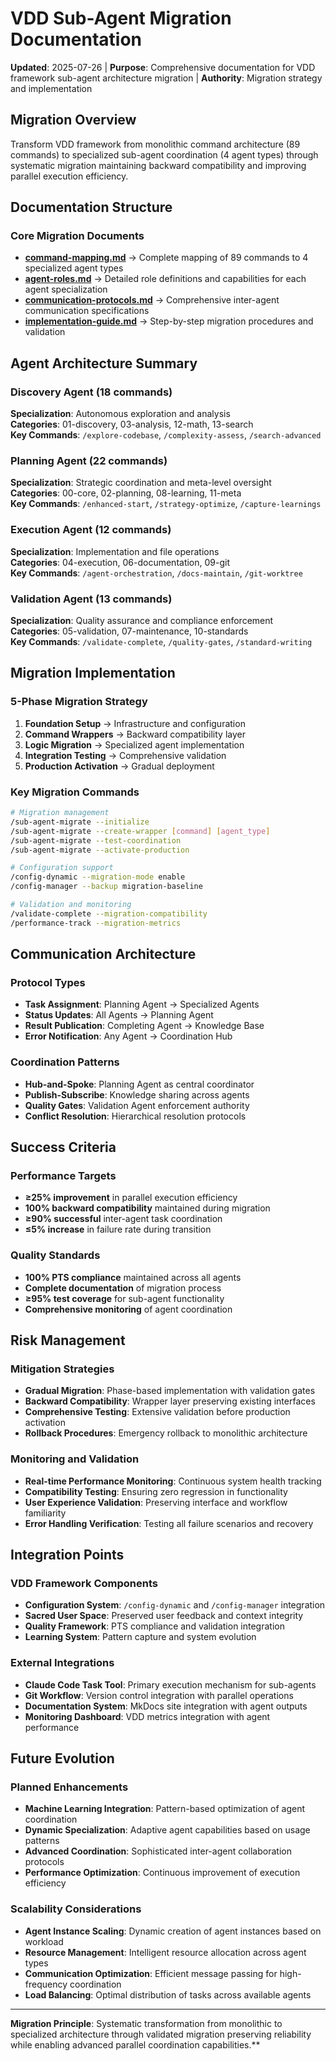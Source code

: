 # VDD Sub-Agent Migration Documentation

**Updated**: 2025-07-26 | **Purpose**: Comprehensive documentation for VDD framework sub-agent architecture migration | **Authority**: Migration strategy and implementation

## Migration Overview

Transform VDD framework from monolithic command architecture (89 commands) to specialized sub-agent coordination (4 agent types) through systematic migration maintaining backward compatibility and improving parallel execution efficiency.

## Documentation Structure

### Core Migration Documents
- **[command-mapping.md](command-mapping.md)** → Complete mapping of 89 commands to 4 specialized agent types
- **[agent-roles.md](agent-roles.md)** → Detailed role definitions and capabilities for each agent specialization
- **[communication-protocols.md](communication-protocols.md)** → Comprehensive inter-agent communication specifications
- **[implementation-guide.md](implementation-guide.md)** → Step-by-step migration procedures and validation

## Agent Architecture Summary

### Discovery Agent (18 commands)
**Specialization**: Autonomous exploration and analysis  
**Categories**: 01-discovery, 03-analysis, 12-math, 13-search  
**Key Commands**: `/explore-codebase`, `/complexity-assess`, `/search-advanced`

### Planning Agent (22 commands)  
**Specialization**: Strategic coordination and meta-level oversight  
**Categories**: 00-core, 02-planning, 08-learning, 11-meta  
**Key Commands**: `/enhanced-start`, `/strategy-optimize`, `/capture-learnings`

### Execution Agent (12 commands)
**Specialization**: Implementation and file operations  
**Categories**: 04-execution, 06-documentation, 09-git  
**Key Commands**: `/agent-orchestration`, `/docs-maintain`, `/git-worktree`

### Validation Agent (13 commands)
**Specialization**: Quality assurance and compliance enforcement  
**Categories**: 05-validation, 07-maintenance, 10-standards  
**Key Commands**: `/validate-complete`, `/quality-gates`, `/standard-writing`

## Migration Implementation

### 5-Phase Migration Strategy
1. **Foundation Setup** → Infrastructure and configuration
2. **Command Wrappers** → Backward compatibility layer
3. **Logic Migration** → Specialized agent implementation
4. **Integration Testing** → Comprehensive validation
5. **Production Activation** → Gradual deployment

### Key Migration Commands
```bash
# Migration management
/sub-agent-migrate --initialize
/sub-agent-migrate --create-wrapper [command] [agent_type]
/sub-agent-migrate --test-coordination
/sub-agent-migrate --activate-production

# Configuration support  
/config-dynamic --migration-mode enable
/config-manager --backup migration-baseline

# Validation and monitoring
/validate-complete --migration-compatibility
/performance-track --migration-metrics
```

## Communication Architecture

### Protocol Types
- **Task Assignment**: Planning Agent → Specialized Agents
- **Status Updates**: All Agents → Planning Agent  
- **Result Publication**: Completing Agent → Knowledge Base
- **Error Notification**: Any Agent → Coordination Hub

### Coordination Patterns
- **Hub-and-Spoke**: Planning Agent as central coordinator
- **Publish-Subscribe**: Knowledge sharing across agents
- **Quality Gates**: Validation Agent enforcement authority
- **Conflict Resolution**: Hierarchical resolution protocols

## Success Criteria

### Performance Targets
- **≥25% improvement** in parallel execution efficiency
- **100% backward compatibility** maintained during migration
- **≥90% successful** inter-agent task coordination
- **≤5% increase** in failure rate during transition

### Quality Standards
- **100% PTS compliance** maintained across all agents
- **Complete documentation** of migration process
- **≥95% test coverage** for sub-agent functionality
- **Comprehensive monitoring** of agent coordination

## Risk Management

### Mitigation Strategies
- **Gradual Migration**: Phase-based implementation with validation gates
- **Backward Compatibility**: Wrapper layer preserving existing interfaces
- **Comprehensive Testing**: Extensive validation before production activation
- **Rollback Procedures**: Emergency rollback to monolithic architecture

### Monitoring and Validation
- **Real-time Performance Monitoring**: Continuous system health tracking
- **Compatibility Testing**: Ensuring zero regression in functionality
- **User Experience Validation**: Preserving interface and workflow familiarity
- **Error Handling Verification**: Testing all failure scenarios and recovery

## Integration Points

### VDD Framework Components
- **Configuration System**: `/config-dynamic` and `/config-manager` integration
- **Sacred User Space**: Preserved user feedback and context integrity
- **Quality Framework**: PTS compliance and validation integration
- **Learning System**: Pattern capture and system evolution

### External Integrations
- **Claude Code Task Tool**: Primary execution mechanism for sub-agents
- **Git Workflow**: Version control integration with parallel operations
- **Documentation System**: MkDocs site integration with agent outputs
- **Monitoring Dashboard**: VDD metrics integration with agent performance

## Future Evolution

### Planned Enhancements
- **Machine Learning Integration**: Pattern-based optimization of agent coordination
- **Dynamic Specialization**: Adaptive agent capabilities based on usage patterns
- **Advanced Coordination**: Sophisticated inter-agent collaboration protocols
- **Performance Optimization**: Continuous improvement of execution efficiency

### Scalability Considerations
- **Agent Instance Scaling**: Dynamic creation of agent instances based on workload
- **Resource Management**: Intelligent resource allocation across agent types
- **Communication Optimization**: Efficient message passing for high-frequency coordination
- **Load Balancing**: Optimal distribution of tasks across available agents

---

**Migration Principle**: Systematic transformation from monolithic to specialized architecture through validated migration preserving reliability while enabling advanced parallel coordination capabilities.**